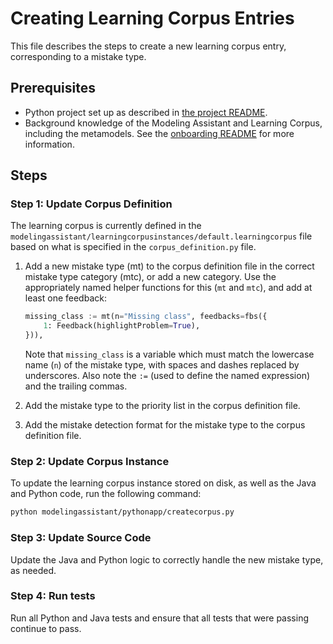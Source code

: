 # Creating Learning Corpus Entries

This file describes the steps to create a new learning corpus entry, corresponding to a mistake type.

## Prerequisites

* Python project set up as described in [the project README](README.md).
* Background knowledge of the Modeling Assistant and Learning Corpus, including the metamodels.
  See the [onboarding README](docs/onboarding/README.md) for more information.

## Steps

### Step 1: Update Corpus Definition

The learning corpus is currently defined in the `modelingassistant/learningcorpusinstances/default.learningcorpus` file
based on what is specified in the `corpus_definition.py` file.

1. Add a new mistake type (mt) to the corpus definition file in the correct mistake type category (mtc), or add
   a new category. Use the appropriately named helper functions for this (`mt` and `mtc`), and add at least one
   feedback:

   ```python
   missing_class := mt(n="Missing class", feedbacks=fbs({
       1: Feedback(highlightProblem=True),
   })),
   ```

   Note that `missing_class` is a variable which must match the lowercase name (`n`) of the mistake type,
   with spaces and dashes replaced by underscores. Also note the `:=` (used to define the named expression)
   and the trailing commas.

2. Add the mistake type to the priority list in the corpus definition file.
3. Add the mistake detection format for the mistake type to the corpus definition file.

### Step 2: Update Corpus Instance

To update the learning corpus instance stored on disk, as well as the Java and Python code,
run the following command:

```bash
python modelingassistant/pythonapp/createcorpus.py
```

### Step 3: Update Source Code

Update the Java and Python logic to correctly handle the new mistake type, as needed.

### Step 4: Run tests

Run all Python and Java tests and ensure that all tests that were passing
continue to pass.
